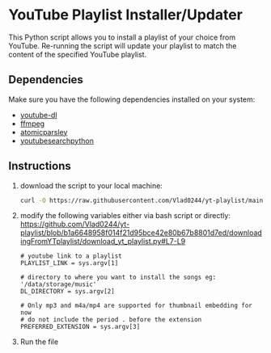 # YouTube Playlist Installer/Updater

This Python script allows you to install a playlist of your choice from YouTube. Re-running the script will update your playlist to match the content of the specified YouTube playlist.

## Dependencies

Make sure you have the following dependencies installed on your system:

- [youtube-dl](https://github.com/ytdl-org/youtube-dl)
- [ffmpeg](https://ffmpeg.org/)
- [atomicparsley](https://github.com/wez/atomicparsley)
- [youtubesearchpython](https://github.com/alexmercerind/youtube-search-python)

## Instructions

1. download the script to your local machine:

   ```bash
   curl -O https://raw.githubusercontent.com/Vlad0244/yt-playlist/main/downloadingFromYTplaylist/download_yt_playlist.py

2. modify the following variables either via bash script or directly:
   https://github.com/Vlad0244/yt-playlist/blob/b1a6648958f014f21d95bce42e80b67b8801d7ed/downloadingFromYTplaylist/download_yt_playlist.py#L7-L9
    ```
    # youtube link to a playlist
    PLAYLIST_LINK = sys.argv[1]
   
    # directory to where you want to install the songs eg: '/data/storage/music'
    DL_DIRECTORY = sys.argv[2]
   
    # Only mp3 and m4a/mp4 are supported for thumbnail embedding for now
    # do not include the period . before the extension
    PREFERRED_EXTENSION = sys.argv[3]
3. Run the file 
